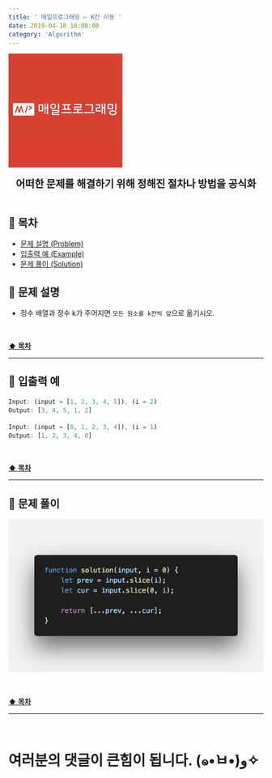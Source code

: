 ```yaml
---
title: ' 매일프로그래밍 ▻ K칸 이동 '
date: 2019-04-18 16:00:00
category: 'Algorithm'
---
```


![](./images/logo.png)

<center><strong style="font-size: 20px;">어떠한 문제를 해결하기 위해 정해진 절차나 방법을 공식화</strong></center>

<br />

## **💎 목차**

- [문제 설명 (Problem)](#-문제-설명)
- [입출력 예 (Example)](#-입출력-예)
- [문제 풀이 (Solution)](#-문제-풀이)

## **📕 문제 설명**

- 정수 배열과 정수 k가 주어지면 `모든 원소를 k칸씩 앞`으로 옮기시오.

<br />

**[⬆ 목차](#-목차)**

<hr />

## **📙 입출력 예**

```js
Input: (input = [1, 2, 3, 4, 5]), (i = 2)
Output: [3, 4, 5, 1, 2]

Input: (input = [0, 1, 2, 3, 4]), (i = 1)
Output: [1, 2, 3, 4, 0]
```

<br />

**[⬆ 목차](#-목차)**

<hr />

## **📘 문제 풀이**

![](./images/solution.3.png)
<br />

<br />

**[⬆ 목차](#-목차)**

<hr />

<br />

# 여러분의 댓글이 큰힘이 됩니다. (๑•̀ㅂ•́)و✧
